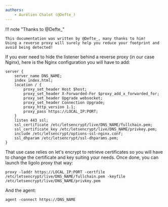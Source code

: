 ```yaml
---
authors:
    - Aurélien Chalot (@Defte_)
---
```


!!! note "Thanks to @Defte_"

    This documentation was written by @Defte_, many thanks to him!
    Using a reverse proxy will surely help you reduce your footprint and avoid being detected!

If you ever need to hide the listener behind a reverse proxy (in our case Nginx), here is the Nginx configuration you will have to add:

```
server {
	server_name DNS_NAME;
	index index.html;
	location / {
		proxy_set_header Host $host;
		proxy_set_header X-Forwarded-For $proxy_add_x_forwarded_for;
		proxy_set_header Upgrade websocket;
		proxy_set_header Connection Upgrade;
		proxy_http_version 1.1; 
		proxy_pass https://LOCAL_IP:PORT;
	}
	listen 443 ssl;
	ssl_certificate /etc/letsencrypt/live/DNS_NAME/fullchain.pem;
	ssl_certificate_key /etc/letsencrypt/live/DNS_NAME/privkey.pem;
	include /etc/letsencrypt/options-ssl-nginx.conf; 
	ssl_dhparam /etc/letsencrypt/ssl-dhparams.pem;
}	
```

That use case relies on let's encrypt to retrieve certificates so you will have to change the certificate and key suiting your needs. Once done, you can launch the ligolo proxy that way:

```
proxy -laddr https://LOCAL_IP:PORT -certfile /etc/letsencrypt/live/DNS_NAME/fullchain.pem -keyfile /etc/letsencrypt/live/DNS_NAME/privkey.pem
```

And the agent:

```
agent -connect https://DNS_NAME
```
